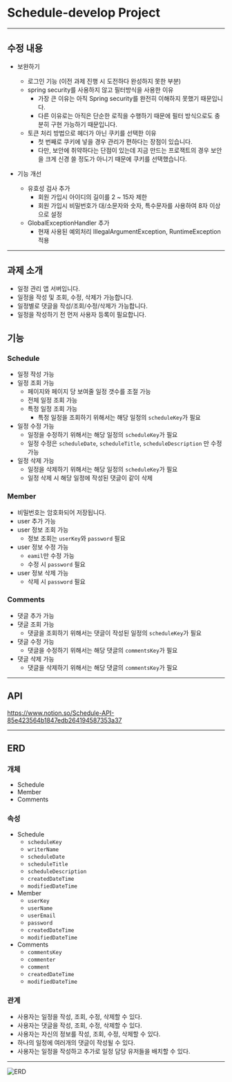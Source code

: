 # Schedule-develop Project

---

## 수정 내용
- 보완하기
  - 로그인 기능 (이전 과제 진행 시 도전하다 완성하지 못한 부분)
  - spring security를 사용하지 않고 필터방식을 사용한 이유
    - 가장 큰 이유는 아직 Spring security를 완전히 이해하지 못했기 때문입니다.
    - 다른 이유로는 아직은 단순한 로직을 수행하기 때문에 필터 방식으로도 충분히 구현 가능하기 때문입니다.
  - 토큰 처리 방법으로 헤더가 아닌 쿠키를 선택한 이유
    - 첫 번째로 쿠키에 넣을 경우 관리가 편하다는 장점이 있습니다.
    - 다만, 보안에 취약하다는 단점이 있는데 지금 만드는 프로잭트의 경우 보안을 크게 신경 쓸 정도가 아니기 때문에 쿠키를 선택했습니다.


- 기능 개선
  - 유효성 검사 추가
    - 회원 가입시 아이디의 길이를 2 ~ 15자 제한
    - 회원 가입시 비밀번호가 대/소문자와 숫자, 특수문자를 사용하여 8자 이상으로 설정
  - GlobalExceptionHandler 추가
    - 현재 사용된 예외처리 IllegalArgumentException, RuntimeException 적용
    
---

## 과제 소개
- 일정 관리 앱 서버입니다.
- 일정을 작성 및 조회, 수정, 삭제가 가능합니다.
- 일정별로 댓글을 작성/조회/수정/삭제가 가능합니다.
- 일정을 작성하기 전 먼저 사용자 등록이 필요합니다.

## 기능
### Schedule
- 일정 작성 가능
- 일정 조회 가능
    - 페이지와 페이지 당 보여줄 일정 갯수를 조절 가능
    - 전체 일정 조회 가능
    - 특정 일정 조회 가능
      - 특정 일정을 조회하기 위해서는 해당 일정의 `scheduleKey`가 필요
- 일정 수정 가능
  - 일정을 수정하기 위해서는 해당 일정의 `scheduleKey`가 필요 
  - 일정 수정은 `scheduleDate`, `scheduleTitle`, `scheduleDescription` 만 수정 가능
- 일정 삭제 가능
  - 일정을 삭제하기 위해서는 해당 일정의 `scheduleKey`가 필요
  - 일정 삭제 시 해당 일정에 작성된 댓글이 같이 삭제

### Member
- 비밀번호는 암호화되어 저장됩니다.
- user 추가 가능
- user 정보 조회 가능
    - 정보 조회는 `userKey`와 `password` 필요
- user 정보 수정 가능
    - `eamil`만 수정 가능
    - 수정 시 `password` 필요
- user 정보 삭제 가능
    - 삭제 시 `password` 필요

### Comments
- 댓글 추가 가능
- 댓글 조회 가능
  - 댓글을 조회하기 위해서는 댓글이 작성된 일정의 `scheduleKey`가 필요
- 댓글 수정 가능
  - 댓글을 수정하기 위해서는 해당 댓글의 `commentsKey`가 필요
- 댓글 삭제 가능
  - 댓글을 삭제하기 위해서는 해당 댓글의 `commentsKey`가 필요
---
## API
https://www.notion.so/Schedule-API-85e423564b1847edb264194587353a37

---
## ERD
### 개체
- Schedule
- Member
- Comments
### 속성
- Schedule 
  - `scheduleKey`
  - `writerName`
  - `scheduleDate`
  - `scheduleTitle`
  - `scheduleDescription`
  - `createdDateTime`
  - `modifiedDateTime`
- Member
  - `userKey`
  - `userName`
  - `userEmail`
  - `password`
  - `createdDateTime`
  - `modifiedDateTime`
- Comments
  - `commentsKey`
  - `commenter`
  - `comment`
  - `createdDateTime`
  - `modifiedDateTime`
### 관계
- 사용자는 일정을 작성, 조회, 수정, 삭제할 수 있다.
- 사용자는 댓글을 작성, 조회, 수정, 삭제할 수 있다.
- 사용자는 자신의 정보를 작성, 조회, 수정, 삭제할 수 있다.
- 하나의 일정에 여러개의 댓글이 작성될 수 있다.
- 사용자는 일정을 작성하고 추가로 일정 담당 유저들을 배치할 수 있다.
---
  ![ERD](https://ifh.cc/g/lvXPZJ.png)
